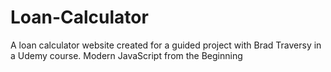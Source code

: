# Loan-Calculator
A loan calculator website created for a guided project with Brad Traversy in a Udemy course. Modern JavaScript from the Beginning
